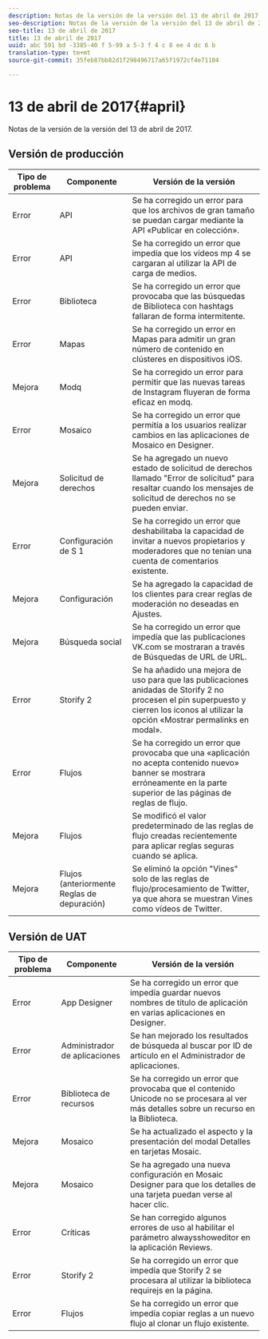 ```yaml
---
description: Notas de la versión de la versión del 13 de abril de 2017.
seo-description: Notas de la versión de la versión del 13 de abril de 2017.
seo-title: 13 de abril de 2017
title: 13 de abril de 2017
uuid: abc 591 bd -3385-40 f 5-99 a 5-3 f 4 c 8 ee 4 dc 6 b
translation-type: tm+mt
source-git-commit: 35feb87bb82d1f298496717a65f1972cf4e71104

---
```



# 13 de abril de 2017{#april}

Notas de la versión de la versión del 13 de abril de 2017.

## Versión de producción

| **Tipo de problema** | **Componente** | **Versión de la versión** |
|---|---|---|
| Error | API | Se ha corregido un error para que los archivos de gran tamaño se puedan cargar mediante la API «Publicar en colección». |
| Error | API | Se ha corregido un error que impedía que los vídeos mp 4 se cargaran al utilizar la API de carga de medios. |
| Error | Biblioteca | Se ha corregido un error que provocaba que las búsquedas de Biblioteca con hashtags fallaran de forma intermitente. |
| Error | Mapas | Se ha corregido un error en Mapas para admitir un gran número de contenido en clústeres en dispositivos iOS. |
| Mejora | Modq | Se ha corregido un error para permitir que las nuevas tareas de Instagram fluyeran de forma eficaz en modq. |
| Error | Mosaico | Se ha corregido un error que permitía a los usuarios realizar cambios en las aplicaciones de Mosaico en Designer. |
| Mejora | Solicitud de derechos | Se ha agregado un nuevo estado de solicitud de derechos llamado "Error de solicitud" para resaltar cuando los mensajes de solicitud de derechos no se pueden enviar. |
| Error | Configuración de S 1 | Se ha corregido un error que deshabilitaba la capacidad de invitar a nuevos propietarios y moderadores que no tenían una cuenta de comentarios existente. |
| Mejora | Configuración | Se ha agregado la capacidad de los clientes para crear reglas de moderación no deseadas en Ajustes. |
| Mejora | Búsqueda social | Se ha corregido un error que impedía que las publicaciones VK.com se mostraran a través de Búsquedas de URL de URL. |
| Error | Storify 2 | Se ha añadido una mejora de uso para que las publicaciones anidadas de Storify 2 no procesen el pin superpuesto y cierren los iconos al utilizar la opción «Mostrar permalinks en modal». |
| Error | Flujos | Se ha corregido un error que provocaba que una «aplicación no acepta contenido nuevo» banner se mostrara erróneamente en la parte superior de las páginas de reglas de flujo. |
| Mejora | Flujos | Se modificó el valor predeterminado de las reglas de flujo creadas recientemente para aplicar reglas seguras cuando se aplica. |
| Mejora | Flujos (anteriormente Reglas de depuración) | Se eliminó la opción "Vines" solo de las reglas de flujo/procesamiento de Twitter, ya que ahora se muestran Vines como vídeos de Twitter. |

## Versión de UAT

| **Tipo de problema** | **Componente** | **Versión de la versión** |
|---|---|---|
| Error | App Designer | Se ha corregido un error que impedía guardar nuevos nombres de título de aplicación en varias aplicaciones en Designer. |
| Error | Administrador de aplicaciones | Se han mejorado los resultados de búsqueda al buscar por ID de artículo en el Administrador de aplicaciones. |
| Error | Biblioteca de recursos | Se ha corregido un error que provocaba que el contenido Unicode no se procesara al ver más detalles sobre un recurso en la Biblioteca. |
| Mejora | Mosaico | Se ha actualizado el aspecto y la presentación del modal Detalles en tarjetas Mosaic. |
| Mejora | Mosaico | Se ha agregado una nueva configuración en Mosaic Designer para que los detalles de una tarjeta puedan verse al hacer clic. |
| Error | Críticas | Se han corregido algunos errores de uso al habilitar el parámetro alwaysshoweditor en la aplicación Reviews. |
| Error | Storify 2 | Se ha corregido un error que impedía que Storify 2 se procesara al utilizar la biblioteca requirejs en la página. |
| Error | Flujos | Se ha corregido un error que impedía copiar reglas a un nuevo flujo al clonar un flujo existente. |

